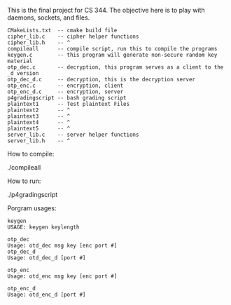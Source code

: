 This is the final project for CS 344. The objective here is to play with daemons, sockets, and files.

	CMakeLists.txt  -- cmake build file 
	cipher_lib.c    -- cipher helper functions
	cipher_lib.h    -- ^
	compileall      -- compile script, run this to compile the programs
	keygen.c        -- this program will generate non-secure random key material
	otp_dec.c       -- decryption, this program serves as a client to the _d version
	otp_dec_d.c     -- decryption, this is the decryption server
	otp_enc.c       -- encryption, client
	otp_enc_d.c     -- encryption, server
	p4gradingscript -- bash grading script
	plaintext1      -- Test plaintext Files
	plaintext2      -- ^
	plaintext3      -- ^
	plaintext4      -- ^
	plaintext5      -- ^
	server_lib.c    -- server helper functions
	server_lib.h    -- ^

How to compile:

  ./compileall

How to run:

  ./p4gradingscript

Porgram usages:

	keygen
	USAGE: keygen keylength

	otp_dec
	Usage: otd_dec msg key [enc port #]
	otp_dec_d
	Usage: otd_dec_d [port #]

	otp_enc
	Usage: otd_enc msg key [enc port #]

	otp_enc_d
	Usage: otd_enc_d [port #]
